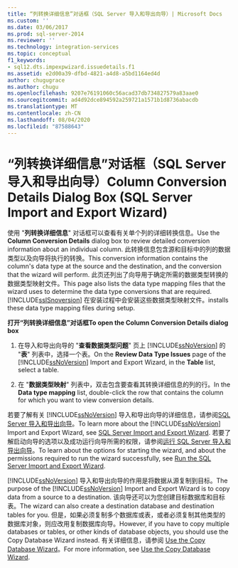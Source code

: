 ```yaml
---
title: “列转换详细信息”对话框（SQL Server 导入和导出向导）| Microsoft Docs
ms.custom: ''
ms.date: 03/06/2017
ms.prod: sql-server-2014
ms.reviewer: ''
ms.technology: integration-services
ms.topic: conceptual
f1_keywords:
- sql12.dts.impexpwizard.issuedetails.f1
ms.assetid: e2d00a39-dfbd-4821-a4d8-a5bd1164ed4d
author: chugugrace
ms.author: chugu
ms.openlocfilehash: 9207e76191060c56acad37db734827579a83aae0
ms.sourcegitcommit: ad4d92dce894592a259721a1571b1d8736abacdb
ms.translationtype: MT
ms.contentlocale: zh-CN
ms.lasthandoff: 08/04/2020
ms.locfileid: "87588643"
---
```

# <a name="column-conversion-details-dialog-box-sql-server-import-and-export-wizard"></a><span data-ttu-id="59294-102">“列转换详细信息”对话框（SQL Server 导入和导出向导）</span><span class="sxs-lookup"><span data-stu-id="59294-102">Column Conversion Details Dialog Box (SQL Server Import and Export Wizard)</span></span>
  <span data-ttu-id="59294-103">使用 "**列转换详细信息**" 对话框可以查看有关单个列的详细转换信息。</span><span class="sxs-lookup"><span data-stu-id="59294-103">Use the **Column Conversion Details** dialog box to review detailed conversion information about an individual column.</span></span> <span data-ttu-id="59294-104">此转换信息包含源和目标中的列的数据类型以及向导将执行的转换。</span><span class="sxs-lookup"><span data-stu-id="59294-104">This conversion information contains the column's data type at the source and the destination, and the conversion that the wizard will perform.</span></span> <span data-ttu-id="59294-105">此页还列出了向导用于确定所需的数据类型转换的数据类型映射文件。</span><span class="sxs-lookup"><span data-stu-id="59294-105">This page also lists the data type mapping files that the wizard uses to determine the data type conversions that are required.</span></span> [!INCLUDE[ssISnoversion](../../includes/ssisnoversion-md.md)] <span data-ttu-id="59294-106">在安装过程中会安装这些数据类型映射文件。</span><span class="sxs-lookup"><span data-stu-id="59294-106">installs these data type mapping files during setup.</span></span>  
  
 <span data-ttu-id="59294-107">**打开“列转换详细信息”对话框**</span><span class="sxs-lookup"><span data-stu-id="59294-107">**To open the Column Conversion Details dialog box**</span></span>  
  
1.  <span data-ttu-id="59294-108">在导入和导出向导的 "**查看数据类型问题**" 页上 [!INCLUDE[ssNoVersion](../../includes/ssnoversion-md.md)] 的 "**表**" 列表中，选择一个表。</span><span class="sxs-lookup"><span data-stu-id="59294-108">On the **Review Data Type Issues** page of the [!INCLUDE[ssNoVersion](../../includes/ssnoversion-md.md)] Import and Export Wizard, in the **Table** list, select a table.</span></span>  
  
2.  <span data-ttu-id="59294-109">在 "**数据类型映射**" 列表中，双击包含要查看其转换详细信息的列的行。</span><span class="sxs-lookup"><span data-stu-id="59294-109">In the **Data type mapping** list, double-click the row that contains the column for which you want to view conversion details.</span></span>  
  
 <span data-ttu-id="59294-110">若要了解有关 [!INCLUDE[ssNoVersion](../../includes/ssnoversion-md.md)] 导入和导出向导的详细信息，请参阅[SQL Server 导入和导出向导](import-and-export-data-with-the-sql-server-import-and-export-wizard.md)。</span><span class="sxs-lookup"><span data-stu-id="59294-110">To learn more about the [!INCLUDE[ssNoVersion](../../includes/ssnoversion-md.md)] Import and Export Wizard, see [SQL Server Import and Export Wizard](import-and-export-data-with-the-sql-server-import-and-export-wizard.md).</span></span> <span data-ttu-id="59294-111">若要了解启动向导的选项以及成功运行向导所需的权限，请参阅[运行 SQL Server 导入和导出向导](start-the-sql-server-import-and-export-wizard.md)。</span><span class="sxs-lookup"><span data-stu-id="59294-111">To learn about the options for starting the wizard, and about the permissions required to run the wizard successfully, see [Run the SQL Server Import and Export Wizard](start-the-sql-server-import-and-export-wizard.md).</span></span>  
  
 <span data-ttu-id="59294-112">[!INCLUDE[ssNoVersion](../../includes/ssnoversion-md.md)] 导入和导出向导的作用是将数据从源复制到目标。</span><span class="sxs-lookup"><span data-stu-id="59294-112">The purpose of the [!INCLUDE[ssNoVersion](../../includes/ssnoversion-md.md)] Import and Export Wizard is to copy data from a source to a destination.</span></span> <span data-ttu-id="59294-113">该向导还可以为您创建目标数据库和目标表。</span><span class="sxs-lookup"><span data-stu-id="59294-113">The wizard can also create a destination database and destination tables for you.</span></span> <span data-ttu-id="59294-114">但是，如果必须复制多个数据库或表，或者必须复制其他类型的数据库对象，则应改用复制数据库向导。</span><span class="sxs-lookup"><span data-stu-id="59294-114">However, if you have to copy multiple databases or tables, or other kinds of database objects, you should use the Copy Database Wizard instead.</span></span> <span data-ttu-id="59294-115">有关详细信息，请参阅 [Use the Copy Database Wizard](../../relational-databases/databases/use-the-copy-database-wizard.md)。</span><span class="sxs-lookup"><span data-stu-id="59294-115">For more information, see [Use the Copy Database Wizard](../../relational-databases/databases/use-the-copy-database-wizard.md).</span></span>  
  
  
